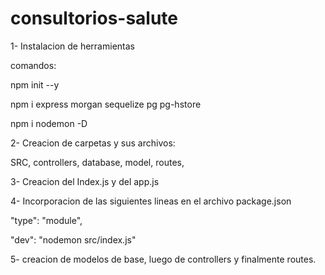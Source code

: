 # consultorios-salute


1- Instalacion de herramientas 


comandos:

npm init --y

npm i express morgan sequelize pg pg-hstore

npm i nodemon -D


2- Creacion de carpetas y sus archivos:

SRC, controllers, database, model, routes,

3- Creacion del Index.js y del app.js

4- Incorporacion de las siguientes lineas en el archivo package.json

 "type": "module",  

 "dev": "nodemon src/index.js"

 5- creacion de modelos de base, luego de controllers y finalmente routes. 

 

